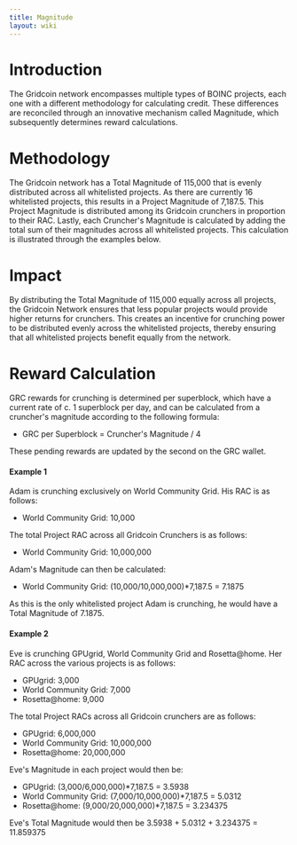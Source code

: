 ```yaml
---
title: Magnitude
layout: wiki
---
```


# Introduction

The Gridcoin network encompasses multiple types of BOINC projects, each one with a different methodology for calculating credit. These differences are reconciled through an innovative mechanism called Magnitude, which subsequently determines reward calculations.

# Methodology

The Gridcoin network has a Total Magnitude of 115,000 that is evenly distributed across all whitelisted projects. As there are currently 16 whitelisted projects, this results in a Project Magnitude of 7,187.5. This Project Magnitude is distributed among its Gridcoin crunchers in proportion to their RAC. Lastly, each Cruncher's Magnitude is calculated by adding the total sum of their magnitudes across all whitelisted projects. This calculation is illustrated through the examples below.

# Impact

By distributing the Total Magnitude of 115,000 equally across all projects, the Gridcoin Network ensures that less popular projects would provide higher returns for crunchers. This creates an incentive for crunching power to be distributed evenly across the whitelisted projects, thereby ensuring that all whitelisted projects benefit equally from the network.

# Reward Calculation

GRC rewards for crunching is determined per superblock, which have a current rate of c. 1 superblock per day, and can be calculated from a cruncher's magnitude according to the following formula:

- GRC per Superblock = Cruncher's Magnitude / 4

These pending rewards are updated by the second on the GRC wallet.

#### Example 1

Adam is crunching exclusively on World Community Grid. His RAC is as follows:
- World Community Grid: 10,000

The total Project RAC across all Gridcoin Crunchers is as follows:
- World Community Grid: 10,000,000

Adam's Magnitude can then be calculated:
- World Community Grid: (10,000/10,000,000)*7,187.5 = 7.1875

As this is the only whitelisted project Adam is crunching, he would have a Total Magnitude of 7.1875.

#### Example 2

Eve is crunching GPUgrid, World Community Grid and Rosetta@home. Her RAC across the various projects is as follows:
- GPUgrid: 3,000
- World Community Grid: 7,000
- Rosetta@home: 9,000

The total Project RACs across all Gridcoin crunchers are as follows:
- GPUgrid: 6,000,000
- World Community Grid: 10,000,000
- Rosetta@home: 20,000,000

Eve's Magnitude in each project would then be:
- GPUgrid: (3,000/6,000,000)*7,187.5 = 3.5938
- World Community Grid: (7,000/10,000,000)*7,187.5 = 5.0312
- Rosetta@home: (9,000/20,000,000)*7,187.5 = 3.234375

Eve's Total Magnitude would then be 3.5938 + 5.0312 + 3.234375 = 11.859375
